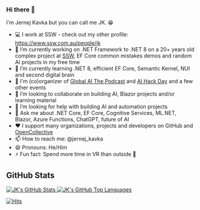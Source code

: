 ### Hi there 👋

I'm Jernej Kavka but you can call me JK. 😁

- 💻 I work at SSW - check out my other profile: https://www.ssw.com.au/people/jk
- 🔭 I’m currently working on .NET Framework to .NET 8 on a 20+ years old complex project at [SSW](https://www.ssw.com.au), EF Core common mistakes demos and random AI projects in my free time
- 🌱 I’m currently learning .NET 8, efficient EF Core, Semantic Kernel, NUI and second digital brain
- 🎤 I'm (co)organizer of [Global AI The Podcast](https://globalai.live/ai-the-podcast/) and [AI Hack Day](https://aihackday.com/) and a few other events
- 👯 I’m looking to collaborate on building AI, Blazor projects and/or learning material
- 🤔 I’m looking for help with building AI and automation projects
- 💬 Ask me about .NET Core, EF Core, Cognitive Services, ML.NET, Blazor, Azure Functions, ChatGPT, future of AI
- ♥️ I support many organizations, projects and developers on GitHub and [OpenCollective](https://opencollective.com/jernej-kavka)
- 📫 How to reach me: @jernej_kavka
- 😄 Pronouns: He/Him
- ⚡ Fun fact: Spend more time in VR than outside 🤖

## GitHub Stats

<a href='https://github.com/jernejk'>
  <picture>
    <source media="(prefers-color-scheme: light)" srcset="https://github-readme-stats-sigma-five.vercel.app/api?username=jernejk&show_icons=true&count_private=true">
    <img alt="JK's GitHub Stats" src="https://github-readme-stats-sigma-five.vercel.app/api?username=jernejk&show_icons=true&theme=dark&count_private=true">
  </picture>
</a>

<a href='https://github.com/jernejk'>
  <picture>
    <source media="(prefers-color-scheme: light)" srcset="https://github-readme-stats-sigma-five.vercel.app/api/top-langs/?username=jernejk&layout=compact">
    <img alt="JK's GitHub Top Languages" src="https://github-readme-stats-sigma-five.vercel.app/api/top-langs/?username=jernejk&theme=dark&layout=compact">
  </picture>
</a>

[![Hits](https://hits.seeyoufarm.com/api/count/incr/badge.svg?url=https%3A%2F%2Fgithub.com%2Fjernejk&count_bg=%23E80B0B&title_bg=%23555555&icon=&icon_color=%23E7E7E7&title=hits&edge_flat=false)](https://hits.seeyoufarm.com)
